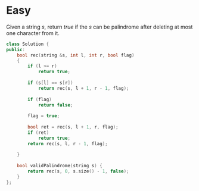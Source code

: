 # Easy

Given a string $s$, return $true$ if the $s$ can be palindrome after deleting at most one character from it.

```cpp
class Solution {
public:
    bool rec(string &s, int l, int r, bool flag)
    {
        if (l >= r)
            return true;
        
        if (s[l] == s[r])
            return rec(s, l + 1, r - 1, flag);
        
        if (flag)
            return false;
        
        flag = true;
        
        bool ret = rec(s, l + 1, r, flag);
        if (ret)
            return true;
        return rec(s, l, r - 1, flag);
        
    }
    
    bool validPalindrome(string s) {
        return rec(s, 0, s.size() - 1, false);
    }
};
```

